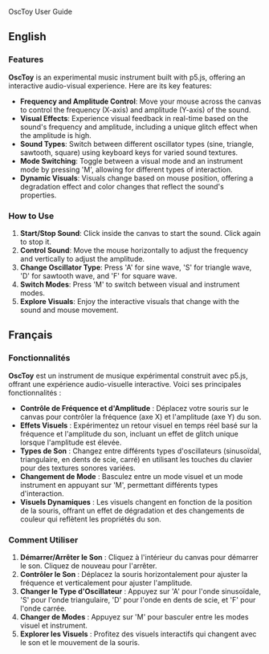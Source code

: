OscToy User Guide


English
-------

### Features

**OscToy** is an experimental music instrument built with p5.js, offering an interactive audio-visual experience. Here are its key features:

*   **Frequency and Amplitude Control**: Move your mouse across the canvas to control the frequency (X-axis) and amplitude (Y-axis) of the sound.
*   **Visual Effects**: Experience visual feedback in real-time based on the sound's frequency and amplitude, including a unique glitch effect when the amplitude is high.
*   **Sound Types**: Switch between different oscillator types (sine, triangle, sawtooth, square) using keyboard keys for varied sound textures.
*   **Mode Switching**: Toggle between a visual mode and an instrument mode by pressing 'M', allowing for different types of interaction.
*   **Dynamic Visuals**: Visuals change based on mouse position, offering a degradation effect and color changes that reflect the sound's properties.

### How to Use

1.  **Start/Stop Sound**: Click inside the canvas to start the sound. Click again to stop it.
2.  **Control Sound**: Move the mouse horizontally to adjust the frequency and vertically to adjust the amplitude.
3.  **Change Oscillator Type**: Press 'A' for sine wave, 'S' for triangle wave, 'D' for sawtooth wave, and 'F' for square wave.
4.  **Switch Modes**: Press 'M' to switch between visual and instrument modes.
5.  **Explore Visuals**: Enjoy the interactive visuals that change with the sound and mouse movement.

Français
--------

### Fonctionnalités

**OscToy** est un instrument de musique expérimental construit avec p5.js, offrant une expérience audio-visuelle interactive. Voici ses principales fonctionnalités :

*   **Contrôle de Fréquence et d'Amplitude** : Déplacez votre souris sur le canvas pour contrôler la fréquence (axe X) et l'amplitude (axe Y) du son.
*   **Effets Visuels** : Expérimentez un retour visuel en temps réel basé sur la fréquence et l'amplitude du son, incluant un effet de glitch unique lorsque l'amplitude est élevée.
*   **Types de Son** : Changez entre différents types d'oscillateurs (sinusoïdal, triangulaire, en dents de scie, carré) en utilisant les touches du clavier pour des textures sonores variées.
*   **Changement de Mode** : Basculez entre un mode visuel et un mode instrument en appuyant sur 'M', permettant différents types d'interaction.
*   **Visuels Dynamiques** : Les visuels changent en fonction de la position de la souris, offrant un effet de dégradation et des changements de couleur qui reflètent les propriétés du son.

### Comment Utiliser

1.  **Démarrer/Arrêter le Son** : Cliquez à l'intérieur du canvas pour démarrer le son. Cliquez de nouveau pour l'arrêter.
2.  **Contrôler le Son** : Déplacez la souris horizontalement pour ajuster la fréquence et verticalement pour ajuster l'amplitude.
3.  **Changer le Type d'Oscillateur** : Appuyez sur 'A' pour l'onde sinusoïdale, 'S' pour l'onde triangulaire, 'D' pour l'onde en dents de scie, et 'F' pour l'onde carrée.
4.  **Changer de Modes** : Appuyez sur 'M' pour basculer entre les modes visuel et instrument.
5.  **Explorer les Visuels** : Profitez des visuels interactifs qui changent avec le son et le mouvement de la souris.
